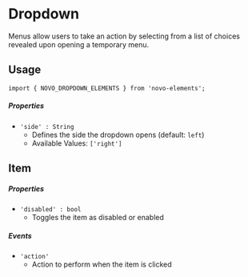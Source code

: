 # Dropdown
Menus allow users to take an action by selecting from a list of choices revealed upon opening a temporary menu.

## Usage
    import { NOVO_DROPDOWN_ELEMENTS } from 'novo-elements';

##### Properties
- `'side' : String`
    * Defines the side the dropdown opens (default: `left`)
    * Available Values: `['right']`


## Item

##### Properties
- `'disabled' : bool`
    * Toggles the item as disabled or enabled
    
##### Events
- `'action'`
    * Action to perform when the item is clicked
